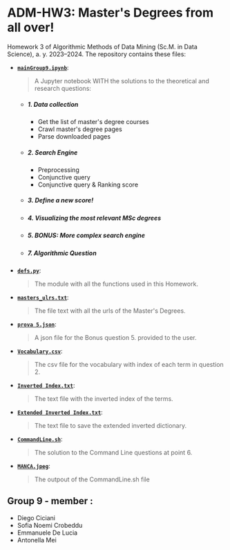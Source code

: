 # ADM-HW3: Master's Degrees from all over!
Homework 3 of Algorithmic Methods of Data Mining (Sc.M. in Data Science), a. y. 2023–2024. 
The repository contains these files:
- [__`mainGroup9.ipynb`__]( ):
  > A Jupyter notebook WITH the solutions to the theoretical and research questions:

  - ##### 1. Data collection
     - Get the list of master's degree courses
     - Crawl master's degree pages
     - Parse downloaded pages
  - ##### 2. Search Engine
     - Preprocessing
     - Conjunctive query
     - Conjunctive query & Ranking score
  - ##### 3. Define a new score!
  - ##### 4. Visualizing the most relevant MSc degrees
  - ##### 5. BONUS: More complex search engine
  - ##### 7. Algorithmic Question 

- [__`defs.py`__]( ):
  > The module with all the functions used in this Homework.

- [__`masters_ulrs.txt`__]( ):
  > The file text with all the urls of the Master's Degrees.

- [__`prova 5.json`__]( ):
  > A json file for the Bonus question 5. provided to the user.

- [__`Vocabulary.csv`__]( ):
  > The csv file for the vocabulary with index of each term in question 2.

- [__`Inverted Index.txt`__]( ):
  > The text file with the inverted index of the terms.

- [__`Extended Inverted Index.txt`__]( ):
  > The text file to save the extended inverted dictionary.

- [__`CommandLine.sh`__]( ):
  > The solution to the Command Line questions at point 6.

- [__`MANCA.jpeg`__]( ):
  > The outpout of the CommandLine.sh file

## Group 9 - member :
- Diego Ciciani
- Sofia Noemi Crobeddu
- Emmanuele De Lucia
- Antonella Mei
